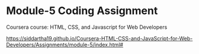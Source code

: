 
# Module-5 Coding Assignment

Coursera course: HTML, CSS, and Javascript for Web Developers

https://siddartha19.github.io/Coursera-HTML-CSS-and-JavaScript-for-Web-Developers/Assignments/module-5/index.html#
